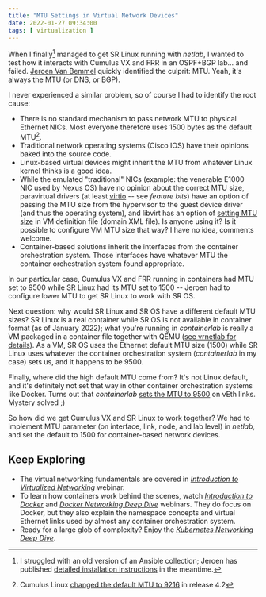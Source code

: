 ```yaml
---
title: "MTU Settings in Virtual Network Devices"
date: 2022-01-27 09:34:00
tags: [ virtualization ]
---
```

When I finally[^1] managed to get SR Linux running with *netlab*, I wanted to test how it interacts with Cumulus VX and FRR in an OSPF+BGP lab... and failed. [Jeroen Van Bemmel](https://github.com/jbemmel) quickly identified the culprit: MTU. Yeah, it's always the MTU (or DNS, or BGP).

I never experienced a similar problem, so of course I had to identify the root cause:
<!--more-->
* There is no standard mechanism to pass network MTU to physical Ethernet NICs. Most everyone therefore uses 1500 bytes as the default MTU[^CL].
* Traditional network operating systems (Cisco IOS) have their opinions baked into the source code.
* Linux-based virtual devices might inherit the MTU from whatever Linux kernel thinks is a good idea.
* While the emulated "traditional" NICs (example: the venerable E1000 NIC used by Nexus OS) have no opinion about the correct MTU size, paravirtual drivers (at least [virtio](https://docs.oasis-open.org/virtio/virtio/v1.1/virtio-v1.1.html) -- see *feature bits*) have an option of passing the MTU size from the hypervisor to the guest device driver (and thus the operating system), and libvirt has an option of [setting MTU size](https://libvirt.org/formatdomain.html#mtu-configuration) in VM definition file (domain XML file). Is anyone using it? Is it possible to configure VM MTU size that way? I have no idea, comments welcome.
* Container-based solutions inherit the interfaces from the container orchestration system. Those interfaces have whatever MTU the container orchestration system found appropriate.

[^CL]: Cumulus Linux [changed the default MTU to 9216](https://docs.nvidia.com/networking-ethernet-software/cumulus-linux-42/Layer-1-and-Switch-Ports/Interface-Configuration-and-Management/Switch-Port-Attributes/) in release 4.2

In our particular case, Cumulus VX and FRR running in containers had MTU set to 9500 while SR Linux had its MTU set to 1500 -- Jeroen had to configure lower MTU  to get SR Linux to work with SR OS.

Next question: why would SR Linux and SR OS have a different default MTU sizes? SR Linux is a real container while SR OS is not available in container format (as of January 2022); what you're running in *containerlab* is really a VM packaged in a container file together with QEMU ([see vrnetlab for details](https://github.com/vrnetlab/vrnetlab)). As a VM, SR OS uses the Ethernet default MTU size (1500) while SR Linux uses whatever the container orchestration system (*containerlab* in my case) sets us, and it happens to be 9500.

Finally, where did the high default MTU come from? It's not Linux default, and it's definitely not set that way in other container orchestration systems like Docker. Turns out that *containerlab* [sets the MTU to 9500](https://containerlab.srlinux.dev/manual/network/#point-to-point-links) on vEth links. Mystery solved ;)

So how did we get Cumulus VX and SR Linux to work together? We had to implement MTU parameter (on interface, link, node, and lab level) in *netlab*, and set the default to 1500 for container-based network devices.

## Keep Exploring

* The virtual networking fundamentals are covered in _[Introduction to Virtualized Networking](https://www.ipspace.net/Introduction_to_Virtualized_Networking)_ webinar.
* To learn how containers work behind the scenes, watch _[Introduction to Docker](https://www.ipspace.net/Introduction_to_Docker)_ and _[Docker Networking Deep Dive](https://www.ipspace.net/Docker_Networking_Deep_Dive)_ webinars. They do focus on Docker, but they also explain the namespace concepts and virtual Ethernet links used by almost any container orchestration system.
* Ready for a large glob of complexity? Enjoy the _[Kubernetes Networking Deep Dive](https://www.ipspace.net/Kubernetes_Networking_Deep_Dive)_.

[^1]: I struggled with an old version of an Ansible collection; Jeroen has published [detailed installation instructions](https://netsim-tools.readthedocs.io/en/dev/caveats.html#nokia-sr-linux) in the meantime.